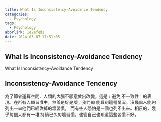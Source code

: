 ```yaml
---
title: What Is Inconsistency-Avoidance Tendency
categories:
  - Psychology
tags:
  - Psychology
abbrlink: 1e2efed1
date: 2024-03-07 17:51:05
---
```

What Is Inconsistency-Avoidance Tendency
-----------------------------------------------------------------------------------------------
<!--more-->
What Is Inconsistency-Avoidance Tendency

Inconsistency-Avoidance Tendency
-----------------------------------------------------------------------------------------------
為了節省運算空間，人類的大腦不願意做出改變，這是﹝避免
不一致性﹞的表現。在所有人類習慣中，無論是好是壞，我們都
能看到這種情況。沒幾個人能夠列出一串他們已經改掉的壞習慣，
而有些人恐怕是一個也列不出來。相反的，幾乎每個人都有一堆
持續已久的壞習慣，儘管自己也知道這些習慣不好。